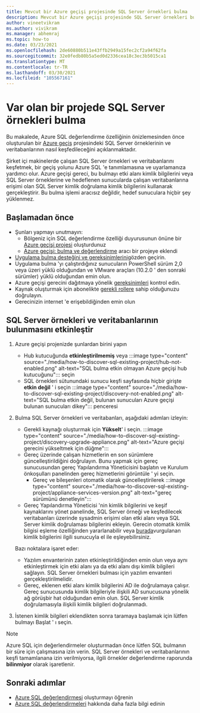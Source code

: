 ```yaml
---
title: Mevcut bir Azure geçişi projesinde SQL Server örnekleri bulma
description: Mevcut bir Azure geçişi projesinde SQL Server örnekleri bulmayı öğrenin.
author: vineetvikram
ms.author: vivikram
ms.manager: abhemraj
ms.topic: how-to
ms.date: 03/23/2021
ms.openlocfilehash: 2de60880b511e43ffb2949a15fec2cf2a94f62fa
ms.sourcegitcommit: 32e0fedb80b5a5ed0d2336cea18c3ec3b5015ca1
ms.translationtype: MT
ms.contentlocale: tr-TR
ms.lasthandoff: 03/30/2021
ms.locfileid: "105567161"
---
```

# <a name="discover-sql-server-instances-in-an-existing-project"></a>Var olan bir projede SQL Server örnekleri bulma 

Bu makalede, Azure SQL değerlendirme özelliğinin önizlemesinden önce oluşturulan bir [Azure geçiş](./migrate-services-overview.md) projesindeki SQL Server örneklerinin ve veritabanlarının nasıl keşfedileceğini açıklanmaktadır.

Şirket içi makinelerde çalışan SQL Server örnekleri ve veritabanlarını keşfetmek, bir geçiş yolunu Azure SQL 'e tanımlamasına ve uyarlamanıza yardımcı olur. Azure geçişi gereci, bu bulmayı etki alanı kimlik bilgilerini veya SQL Server örneklerine ve hedeflenen sunucularda çalışan veritabanlarına erişimi olan SQL Server kimlik doğrulama kimlik bilgilerini kullanarak gerçekleştirir. Bu bulma işlemi aracısız değildir, hedef sunuculara hiçbir şey yüklenmez.

## <a name="before-you-start"></a>Başlamadan önce

- Şunları yapmayı unutmayın:
    - Bölgeniz için SQL değerlendirme özelliği duyurusunun önüne bir [Azure geçişi projesi](./create-manage-projects.md) oluşturdunuz
    - [Azure geçişi: bulma ve değerlendirme](./how-to-assess.md) aracı bir projeye eklendi
- [Uygulama bulma desteğini ve gereksinimlerini](./migrate-support-matrix-vmware.md#vmware-requirements)gözden geçirin.
-  Uygulama bulma 'yı çalıştırdığınız sunucuların PowerShell sürüm 2,0 veya üzeri yüklü olduğundan ve VMware araçları (10.2.0 ' den sonraki sürümler) yüklü olduğundan emin olun.
- Azure geçişi gerecini dağıtmaya yönelik [gereksinimleri](./migrate-appliance.md) kontrol edin.
- Kaynak oluşturmak için abonelikte [gerekli rollere](./create-manage-projects.md#verify-permissions) sahip olduğunuzu doğrulayın.
- Gerecinizin internet 'e erişebildiğinden emin olun

## <a name="enable-discovery-of-sql-server-instances-and-databases"></a>SQL Server örnekleri ve veritabanlarının bulunmasını etkinleştir

1. Azure geçişi projenizde şunlardan birini yapın
    - Hub kutucuğunda **etkinleştirilmemiş** veya :::image type="content" source="./media/how-to-discover-sql-existing-project/hub-not-enabled.png" alt-text="SQL bulma etkin olmayan Azure geçişi hub kutucuğunu"::: seçin
    - SQL örnekleri sütunundaki sunucu keşfi sayfasında hiçbir girişte **etkin değil** ' i seçin :::image type="content" source="./media/how-to-discover-sql-existing-project/discovery-not-enabled.png" alt-text="SQL bulma etkin değil, bulunan sunucuları Azure geçişi bulunan sunucuları dikey"::: penceresi
2. Bulma SQL Server örnekleri ve veritabanları, aşağıdaki adımları izleyin:
    - Gerekli kaynağı oluşturmak için **Yükselt**' i seçin.
        :::image type="content" source="./media/how-to-discover-sql-existing-project/discovery-upgrade-appliance.png" alt-text="Azure geçişi gerecini yükseltmek için düğme":::
    - Gereç üzerinde çalışan hizmetlerin en son sürümlere güncelleştirildiğini doğrulayın. Bunu yapmak için gereç sunucusundan gereç Yapılandırma Yöneticisini başlatın ve Kurulum önkoşulları panelinden gereç hizmetlerini görüntüle ' yi seçin.
        - Gereç ve bileşenleri otomatik olarak güncelleştirilerek :::image type="content" source="./media/how-to-discover-sql-existing-project/appliance-services-version.png" alt-text="gereç sürümünü denetleyin":::
    - Gereç Yapılandırma Yöneticisi 'nin kimlik bilgilerini ve keşif kaynaklarını yönet panelinde, SQL Server örneği ve keşfedilecek veritabanları üzerinde sysadmin erişimi olan etki alanı veya SQL Server kimlik doğrulaması bilgilerini ekleyin.
    Gerecin otomatik kimlik bilgisi eşleme özelliğinden yararlanabilir veya [burada](./tutorial-discover-vmware.md#start-continuous-discovery)vurgulanan kimlik bilgilerini ilgili sunucuyla el ile eşleyebilirsiniz.

    Bazı noktalara işaret eder:
    - Yazılım envanterinin zaten etkinleştirildiğinden emin olun veya aynı etkinleştirmek için etki alanı ya da etki alanı dışı kimlik bilgileri sağlayın. SQL Server örnekleri bulması için yazılım envanteri gerçekleştirilmelidir.
    - Gereç, eklenen etki alanı kimlik bilgilerini AD ile doğrulamaya çalışır. Gereç sunucusunda kimlik bilgileriyle ilişkili AD sunucusuna yönelik ağ görüşbir hat olduğundan emin olun. SQL Server kimlik doğrulamasıyla ilişkili kimlik bilgileri doğrulanmadı.

3. İstenen kimlik bilgileri eklendikten sonra taramaya başlamak için lütfen bulmayı Başlat ' ı seçin.

> [!Note]
>Azure SQL için değerlendirmeler oluşturmadan önce lütfen SQL bulmanın bir süre için çalışmasına izin verin. SQL Server örnekleri ve veritabanlarının keşfi tamamlanana izin verilmiyorsa, ilgili örnekler değerlendirme raporunda **bilinmiyor** olarak işaretlenir.

## <a name="next-steps"></a>Sonraki adımlar

- [Azure SQL değerlendirmesi](./how-to-create-azure-sql-assessment.md) oluşturmayı öğrenin
- [Azure SQL değerlendirmeleri](./concepts-azure-sql-assessment-calculation.md) hakkında daha fazla bilgi edinin
